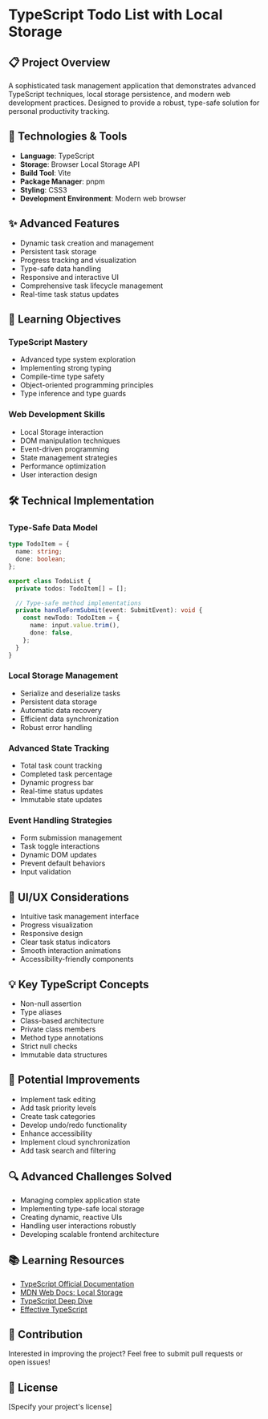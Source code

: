 # TypeScript Todo List with Local Storage

## 📋 Project Overview
A sophisticated task management application that demonstrates advanced TypeScript techniques, local storage persistence, and modern web development practices. Designed to provide a robust, type-safe solution for personal productivity tracking.

## 🚀 Technologies & Tools
- **Language**: TypeScript
- **Storage**: Browser Local Storage API
- **Build Tool**: Vite
- **Package Manager**: pnpm
- **Styling**: CSS3
- **Development Environment**: Modern web browser

## ✨ Advanced Features
- Dynamic task creation and management
- Persistent task storage
- Progress tracking and visualization
- Type-safe data handling
- Responsive and interactive UI
- Comprehensive task lifecycle management
- Real-time task status updates

## 🧠 Learning Objectives
### TypeScript Mastery
- Advanced type system exploration
- Implementing strong typing
- Compile-time type safety
- Object-oriented programming principles
- Type inference and type guards

### Web Development Skills
- Local Storage interaction
- DOM manipulation techniques
- Event-driven programming
- State management strategies
- Performance optimization
- User interaction design

## 🛠 Technical Implementation

### Type-Safe Data Model
```typescript
type TodoItem = {
  name: string;
  done: boolean;
};

export class TodoList {
  private todos: TodoItem[] = [];

  // Type-safe method implementations
  private handleFormSubmit(event: SubmitEvent): void {
    const newTodo: TodoItem = {
      name: input.value.trim(),
      done: false,
    };
  }
}
```

### Local Storage Management
- Serialize and deserialize tasks
- Persistent data storage
- Automatic data recovery
- Efficient data synchronization
- Robust error handling

### Advanced State Tracking
- Total task count tracking
- Completed task percentage
- Dynamic progress bar
- Real-time status updates
- Immutable state updates

### Event Handling Strategies
- Form submission management
- Task toggle interactions
- Dynamic DOM updates
- Prevent default behaviors
- Input validation

## 🎨 UI/UX Considerations
- Intuitive task management interface
- Progress visualization
- Responsive design
- Clear task status indicators
- Smooth interaction animations
- Accessibility-friendly components

## 💡 Key TypeScript Concepts
- Non-null assertion
- Type aliases
- Class-based architecture
- Private class members
- Method type annotations
- Strict null checks
- Immutable data structures

## 🚧 Potential Improvements
- Implement task editing
- Add task priority levels
- Create task categories
- Develop undo/redo functionality
- Enhance accessibility
- Implement cloud synchronization
- Add task search and filtering

## 🔍 Advanced Challenges Solved
- Managing complex application state
- Implementing type-safe local storage
- Creating dynamic, reactive UIs
- Handling user interactions robustly
- Developing scalable frontend architecture

## 📚 Learning Resources
- [TypeScript Official Documentation](https://www.typescriptlang.org/docs/)
- [MDN Web Docs: Local Storage](https://developer.mozilla.org/en-US/docs/Web/API/Window/localStorage)
- [TypeScript Deep Dive](https://basarat.gitbook.io/typescript/)
- [Effective TypeScript](https://www.oreilly.com/library/view/effective-typescript/9781492053736/)

## 🤝 Contribution
Interested in improving the project? Feel free to submit pull requests or open issues!

## 📄 License
[Specify your project's license]
